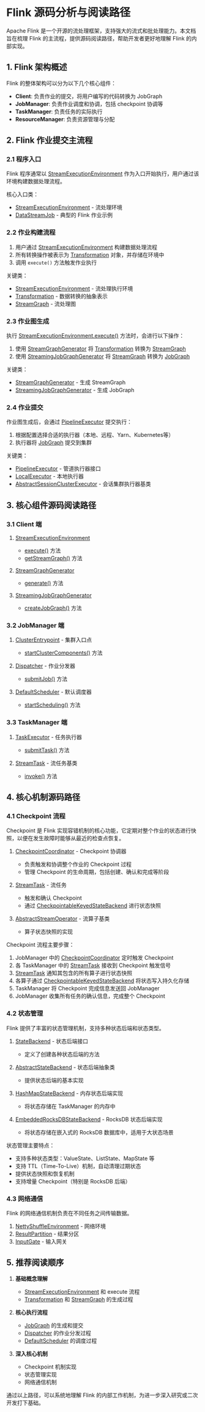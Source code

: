 # Flink 源码分析与阅读路径

Apache Flink 是一个开源的流处理框架，支持强大的流式和批处理能力。本文档旨在梳理 Flink 的主流程，提供源码阅读路径，帮助开发者更好地理解 Flink 的内部实现。

## 1. Flink 架构概述

Flink 的整体架构可以分为以下几个核心组件：

- **Client**: 负责作业的提交，将用户编写的代码转换为 JobGraph
- **JobManager**: 负责作业调度和协调，包括 checkpoint 协调等
- **TaskManager**: 负责任务的实际执行
- **ResourceManager**: 负责资源管理与分配

## 2. Flink 作业提交主流程

### 2.1 程序入口

Flink 程序通常以 [StreamExecutionEnvironment](file:///home/maiscrm/workspace/study/flink/flink-runtime/src/main/java/org/apache/flink/streaming/api/environment/StreamExecutionEnvironment.java#L95-L258) 作为入口开始执行，用户通过该环境构建数据处理流程。

核心入口类：

- [StreamExecutionEnvironment](file:///home/maiscrm/workspace/study/flink/flink-runtime/src/main/java/org/apache/flink/streaming/api/environment/StreamExecutionEnvironment.java#L95-L258) - 流处理环境
- [DataStreamJob](file:///home/maiscrm/workspace/study/flink/flink-quickstart/flink-quickstart-java/src/main/resources/archetype-resources/src/main/java/DataStreamJob.java#L34-L64) - 典型的 Flink 作业示例

### 2.2 作业构建流程

1. 用户通过 [StreamExecutionEnvironment](file:///home/maiscrm/workspace/study/flink/flink-runtime/src/main/java/org/apache/flink/streaming/api/environment/StreamExecutionEnvironment.java#L95-L258) 构建数据处理流程
2. 所有转换操作被表示为 [Transformation](file:///home/maiscrm/workspace/study/flink/flink-core/src/main/java/org/apache/flink/api/dag/Transformation.java#L59-L453) 对象，并存储在环境中
3. 调用 `execute()` 方法触发作业执行

关键类：

- [StreamExecutionEnvironment](file:///home/maiscrm/workspace/study/flink/flink-runtime/src/main/java/org/apache/flink/streaming/api/environment/StreamExecutionEnvironment.java#L95-L258) - 流处理执行环境
- [Transformation](file:///home/maiscrm/workspace/study/flink/flink-core/src/main/java/org/apache/flink/api/dag/Transformation.java#L59-L453) - 数据转换的抽象表示
- [StreamGraph](file:///home/maiscrm/workspace/study/flink/flink-runtime/src/main/java/org/apache/flink/streaming/api/graph/StreamGraph.java#L69-L180) - 流处理图

### 2.3 作业图生成

执行 [StreamExecutionEnvironment.execute()](file:///home/maiscrm/workspace/study/flink/flink-runtime/src/main/java/org/apache/flink/streaming/api/environment/StreamExecutionEnvironment.java#L1725-L1770) 方法时，会进行以下操作：

1. 使用 [StreamGraphGenerator](file:///home/maiscrm/workspace/study/flink/flink-runtime/src/main/java/org/apache/flink/streaming/api/graph/StreamGraphGenerator.java#L72-L314) 将 [Transformation](file:///home/maiscrm/workspace/study/flink/flink-core/src/main/java/org/apache/flink/api/dag/Transformation.java#L59-L453) 转换为 [StreamGraph](file:///home/maiscrm/workspace/study/flink/flink-runtime/src/main/java/org/apache/flink/streaming/api/graph/StreamGraph.java#L69-L180)
2. 使用 [StreamingJobGraphGenerator](file:///home/maiscrm/workspace/study/flink/flink-runtime/src/main/java/org/apache/flink/streaming/api/graph/StreamingJobGraphGenerator.java#L91-L604) 将 [StreamGraph](file:///home/maiscrm/workspace/study/flink/flink-runtime/src/main/java/org/apache/flink/streaming/api/graph/StreamGraph.java#L69-L180) 转换为 [JobGraph](file:///home/maiscrm/workspace/study/flink/flink-runtime/src/main/java/org/apache/flink/runtime/jobgraph/JobGraph.java#L91-L223)

关键类：

- [StreamGraphGenerator](file:///home/maiscrm/workspace/study/flink/flink-runtime/src/main/java/org/apache/flink/streaming/api/graph/StreamGraphGenerator.java#L72-L314) - 生成 StreamGraph
- [StreamingJobGraphGenerator](file:///home/maiscrm/workspace/study/flink/flink-runtime/src/main/java/org/apache/flink/streaming/api/graph/StreamingJobGraphGenerator.java#L91-L604) - 生成 JobGraph

### 2.4 作业提交

作业图生成后，会通过 [PipelineExecutor](file:///home/maiscrm/workspace/study/flink/flink-core/src/main/java/org/apache/flink/core/execution/PipelineExecutor.java#L33-L54) 提交执行：

1. 根据配置选择合适的执行器（本地、远程、Yarn、Kubernetes等）
2. 执行器将 [JobGraph](file:///home/maiscrm/workspace/study/flink/flink-runtime/src/main/java/org/apache/flink/runtime/jobgraph/JobGraph.java#L91-L223) 提交到集群

关键类：

- [PipelineExecutor](file:///home/maiscrm/workspace/study/flink/flink-core/src/main/java/org/apache/flink/core/execution/PipelineExecutor.java#L33-L54) - 管道执行器接口
- [LocalExecutor](file:///home/maiscrm/workspace/study/flink/flink-clients/src/main/java/org/apache/flink/client/deployment/executors/LocalExecutor.java#L64-L118) - 本地执行器
- [AbstractSessionClusterExecutor](file:///home/maiscrm/workspace/study/flink/flink-clients/src/main/java/org/apache/flink/client/deployment/executors/AbstractSessionClusterExecutor.java#L50-L166) - 会话集群执行器基类

## 3. 核心组件源码阅读路径

### 3.1 Client 端

1. [StreamExecutionEnvironment](file:///home/maiscrm/workspace/study/flink/flink-runtime/src/main/java/org/apache/flink/streaming/api/environment/StreamExecutionEnvironment.java#L95-L258)
   - [execute()](file:///home/maiscrm/workspace/study/flink/flink-runtime/src/main/java/org/apache/flink/streaming/api/environment/StreamExecutionEnvironment.java#L1725-L1770) 方法
   - [getStreamGraph()](file:///home/maiscrm/workspace/study/flink/flink-runtime/src/main/java/org/apache/flink/streaming/api/environment/StreamExecutionEnvironment.java#L1777-L1791) 方法

2. [StreamGraphGenerator](file:///home/maiscrm/workspace/study/flink/flink-runtime/src/main/java/org/apache/flink/streaming/api/graph/StreamGraphGenerator.java#L72-L314)
   - [generate()](file:///home/maiscrm/workspace/study/flink/flink-runtime/src/main/java/org/apache/flink/streaming/api/graph/StreamGraphGenerator.java#L253-L307) 方法

3. [StreamingJobGraphGenerator](file:///home/maiscrm/workspace/study/flink/flink-runtime/src/main/java/org/apache/flink/streaming/api/graph/StreamingJobGraphGenerator.java#L91-L604)
   - [createJobGraph()](file:///home/maiscrm/workspace/study/flink/flink-runtime/src/main/java/org/apache/flink/streaming/api/graph/StreamingJobGraphGenerator.java#L119-L164) 方法

### 3.2 JobManager 端

1. [ClusterEntrypoint](file:///home/maiscrm/workspace/study/flink/flink-runtime/src/main/java/org/apache/flink/runtime/entrypoint/ClusterEntrypoint.java#L88-L693) - 集群入口点
   - [startClusterComponents()](file:///home/maiscrm/workspace/study/flink/flink-runtime/src/main/java/org/apache/flink/runtime/entrypoint/ClusterEntrypoint.java#L239-L376) 方法

2. [Dispatcher](file:///home/maiscrm/workspace/study/flink/flink-runtime/src/main/java/org/apache/flink/runtime/dispatcher/Dispatcher.java#L144-L1753) - 作业分发器
   - [submitJob()](file:///home/maiscrm/workspace/study/flink/flink-runtime/src/main/java/org/apache/flink/runtime/dispatcher/Dispatcher.java#L644-L704) 方法

3. [DefaultScheduler](file:///home/maiscrm/workspace/study/flink/flink-runtime/src/main/java/org/apache/flink/runtime/scheduler/DefaultScheduler.java#L81-L422) - 默认调度器
   - [startScheduling()](file:///home/maiscrm/workspace/study/flink/flink-runtime/src/main/java/org/apache/flink/runtime/scheduler/DefaultScheduler.java#L243-L258) 方法

### 3.3 TaskManager 端

1. [TaskExecutor](file:///home/maiscrm/workspace/study/flink/flink-runtime/src/main/java/org/apache/flink/runtime/taskexecutor/TaskExecutor.java#L162-L2189) - 任务执行器
   - [submitTask()](file:///home/maiscrm/workspace/study/flink/flink-runtime/src/main/java/org/apache/flink/runtime/taskexecutor/TaskExecutor.java#L749-L846) 方法

2. [StreamTask](file:///home/maiscrm/workspace/study/flink/flink-runtime/src/main/java/org/apache/flink/streaming/runtime/tasks/StreamTask.java#L124-L1275) - 流任务基类
   - [invoke()](file:///home/maiscrm/workspace/study/flink/flink-runtime/src/main/java/org/apache/flink/streaming/runtime/tasks/StreamTask.java#L909-L1011) 方法

## 4. 核心机制源码路径

### 4.1 Checkpoint 流程

Checkpoint 是 Flink 实现容错机制的核心功能，它定期对整个作业的状态进行快照，以便在发生故障时能够从最近的检查点恢复。

1. [CheckpointCoordinator](file:///home/maiscrm/workspace/study/flink/flink-runtime/src/main/java/org/apache/flink/runtime/checkpoint/CheckpointCoordinator.java#L62-L2595) - Checkpoint 协调器
   - 负责触发和协调整个作业的 Checkpoint 过程
   - 管理 Checkpoint 的生命周期，包括创建、确认和完成等阶段

2. [StreamTask](file:///home/maiscrm/workspace/study/flink/flink-runtime/src/main/java/org/apache/flink/streaming/runtime/tasks/StreamTask.java#L124-L1275) - 流任务
   - 触发和确认 Checkpoint
   - 通过 [CheckpointableKeyedStateBackend](file:///home/maiscrm/workspace/study/flink/flink-runtime/src/main/java/org/apache/flink/runtime/state/CheckpointableKeyedStateBackend.java#L29-L53) 进行状态快照

3. [AbstractStreamOperator](file:///home/maiscrm/workspace/study/flink/flink-runtime/src/main/java/org/apache/flink/streaming/api/operators/AbstractStreamOperator.java#L65-L533) - 流算子基类
   - 算子状态快照的实现

Checkpoint 流程主要步骤：

1. JobManager 中的 [CheckpointCoordinator](file:///home/maiscrm/workspace/study/flink/flink-runtime/src/main/java/org/apache/flink/runtime/checkpoint/CheckpointCoordinator.java#L62-L2595) 定时触发 Checkpoint
2. 各 TaskManager 中的 [StreamTask](file:///home/maiscrm/workspace/study/flink/flink-runtime/src/main/java/org/apache/flink/streaming/runtime/tasks/StreamTask.java#L124-L1275) 接收到 Checkpoint 触发信号
3. [StreamTask](file:///home/maiscrm/workspace/study/flink/flink-runtime/src/main/java/org/apache/flink/streaming/runtime/tasks/StreamTask.java#L124-L1275) 通知其包含的所有算子进行状态快照
4. 各算子通过 [CheckpointableKeyedStateBackend](file:///home/maiscrm/workspace/study/flink/flink-runtime/src/main/java/org/apache/flink/runtime/state/CheckpointableKeyedStateBackend.java#L29-L53) 将状态写入持久化存储
5. TaskManager 将 Checkpoint 完成信息发送回 JobManager
6. JobManager 收集所有任务的确认信息，完成整个 Checkpoint

### 4.2 状态管理

Flink 提供了丰富的状态管理机制，支持多种状态后端和状态类型。

1. [StateBackend](file:///home/maiscrm/workspace/study/flink/flink-runtime/src/main/java/org/apache/flink/runtime/state/StateBackend.java#L51-L347) - 状态后端接口
   - 定义了创建各种状态后端的方法

2. [AbstractStateBackend](file:///home/maiscrm/workspace/study/flink/flink-runtime/src/main/java/org/apache/flink/runtime/state/AbstractStateBackend.java#L46-L239) - 状态后端抽象类
   - 提供状态后端的基本实现

3. [HashMapStateBackend](file:///home/maiscrm/workspace/study/flink/flink-runtime/src/main/java/org/apache/flink/runtime/state/hashmap/HashMapStateBackend.java#L66-L329) - 内存状态后端实现
   - 将状态存储在 TaskManager 的内存中

4. [EmbeddedRocksDBStateBackend](file:///home/maiscrm/workspace/study/flink/flink-state-backends/flink-statebackend-rocksdb/src/main/java/org/apache/flink/contrib/streaming/state/EmbeddedRocksDBStateBackend.java#L140-L917) - RocksDB 状态后端实现
   - 将状态存储在嵌入式的 RocksDB 数据库中，适用于大状态场景

状态管理主要特点：

- 支持多种状态类型：ValueState、ListState、MapState 等
- 支持 TTL（Time-To-Live）机制，自动清理过期状态
- 提供状态快照和恢复机制
- 支持增量 Checkpoint（特别是 RocksDB 后端）

### 4.3 网络通信

Flink 的网络通信机制负责在不同任务之间传输数据。

1. [NettyShuffleEnvironment](file:///home/maiscrm/workspace/study/flink/flink-runtime/src/main/java/org/apache/flink/runtime/io/network/NettyShuffleEnvironment.java#L76-L541) - 网络环境
2. [ResultPartition](file:///home/maiscrm/workspace/study/flink/flink-runtime/src/main/java/org/apache/flink/runtime/io/network/partition/ResultPartition.java#L93-L873) - 结果分区
3. [InputGate](file:///home/maiscrm/workspace/study/flink/flink-runtime/src/main/java/org/apache/flink/runtime/io/network/partition/consumer/InputGate.java#L53-L314) - 输入网关

## 5. 推荐阅读顺序

1. **基础概念理解**
   - [StreamExecutionEnvironment](file:///home/maiscrm/workspace/study/flink/flink-runtime/src/main/java/org/apache/flink/streaming/api/environment/StreamExecutionEnvironment.java#L95-L258) 和 execute 流程
   - [Transformation](file:///home/maiscrm/workspace/study/flink/flink-core/src/main/java/org/apache/flink/api/dag/Transformation.java#L59-L453) 和 [StreamGraph](file:///home/maiscrm/workspace/study/flink/flink-runtime/src/main/java/org/apache/flink/streaming/api/graph/StreamGraph.java#L69-L180) 的生成过程

2. **核心执行流程**
   - [JobGraph](file:///home/maiscrm/workspace/study/flink/flink-runtime/src/main/java/org/apache/flink/runtime/jobgraph/JobGraph.java#L91-L223) 的生成和提交
   - [Dispatcher](file:///home/maiscrm/workspace/study/flink/flink-runtime/src/main/java/org/apache/flink/runtime/dispatcher/Dispatcher.java#L144-L1753) 的作业分发过程
   - [DefaultScheduler](file:///home/maiscrm/workspace/study/flink/flink-runtime/src/main/java/org/apache/flink/runtime/scheduler/DefaultScheduler.java#L81-L422) 的调度过程

3. **深入核心机制**
   - Checkpoint 机制实现
   - 状态管理实现
   - 网络通信机制

通过以上路径，可以系统地理解 Flink 的内部工作机制，为进一步深入研究或二次开发打下基础。

